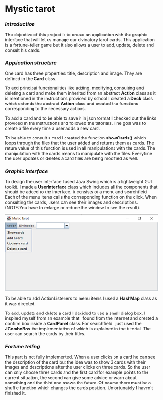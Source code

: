# Mystic tarot

### _Introduction_

The objective of this project is to create an application with the graphic interface that will let us manage our  divinatory tarot cards. This application is a fortune-teller game but it also allows a user to add, update, delete and consult his cards.

### _Application structure_

One card has three properties: title, description and image. They are defined in the **Card** class.

To add principal functionalities like adding, modifying, consulting and deleting a card and make them inherited from an abstract **Action** class as it is mentioned in the instructions provided by school I created a **Deck** class which extends the abstract **Action** class and created the functions corresponding to the necessary actions.

To add a card and to be able to save it in  json format I checked out the links provided in the instructions and followed the tutorials. The goal was to create a file every time a user adds a new card.

To be able to consult a card I created the function **showCards()** which loops through the files that the user added and returns them as cards. The return value of this function is used in all manipulations with the cards. The manipulation with the cards means to manipulate with the files. Everytime the user updates or deletes a card files are being modified as well.

### _Graphic interface_

To design the user interface I used Java Swing which is a lightweight GUI toolkit. I made a **UserInterface** class which includes all the components that should be added to the interface.
It consists of a menu and searchfield. Each of the menu items calls the corresponding function on the click. When consulting the cards, users can see their images and descriptions. (NOTE:You have to enlarge or reduce the window to see the result).

![](images/swing.png) 

To be able to add ActionListeners to menu items I used a **HashMap** class as it was directed.

To add, update and delete a card I decided to use a small dialog box. I inspired myself from an example that I found from the internet and created a confirm box inside a **CardPanel** class. For searchfield i just used the **JComboBox** the implementation of which is explained in the tutorial. The user can search the cards by their titles.

### _Fortune telling_

This part is not fully implemented. When a user clicks on a card he can see the description of the card but the idea was to show 3 cards with their images and descriptions after the user clicks on three cards. So the user can only choose three cards and the first card for example points to the current situation, the second can give some advice or warn about something and the third one shows the future. Of course there must be a shuffle function which changes the cards position. Unfortunately I haven’t finished it. 
